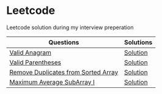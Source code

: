 # Leetcode 
Leetcode solution during my interview preperation

| Questions  | Solutions |
| ------------- | ------------- |
| [Valid Anagram](https://leetcode.com/problems/valid-anagram/description/)  | [Solution](https://github.com/manojkumarsmks/Leetcode/blob/master/ValidAnagram.java)|
| [Valid Parentheses](https://leetcode.com/problems/valid-parentheses/description/) | [Solution](https://github.com/manojkumarsmks/Leetcode/blob/master/ValidParentheses.java)|
| [Remove Duplicates from Sorted Array](https://leetcode.com/problems/remove-duplicates-from-sorted-array/description/) | [Solution](https://github.com/manojkumarsmks/Leetcode/blob/master/RemoveDupicateFromSortedArray.java)|
| [Maximum Average SubArray I](https://leetcode.com/problems/maximum-average-subarray-i/description/)| [Solution](https://github.com/manojkumarsmks/Leetcode/blob/master/MaximumAverageSubArrayI.java)|

